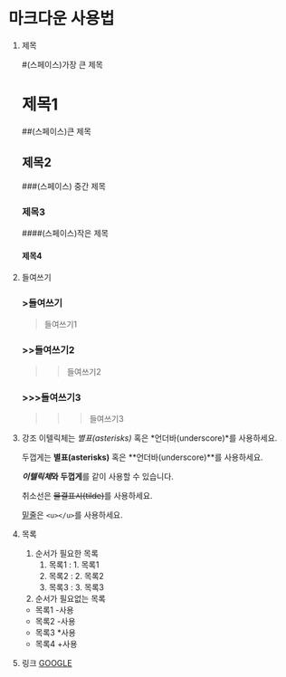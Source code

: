# 마크다운 사용법

1. 제목

   #(스페이스)가장 큰 제목

   # 제목1

   ##(스페이스)큰 제목

   ## 제목2

   ###(스페이스) 중간 제목

   ### 제목3

   ####(스페이스)작은 제목

   #### 제목4

2. 들여쓰기
   ### >들여쓰기
   > 들여쓰기1
   ### >>들여쓰기2
   > > 들여쓰기2
   ### >>>들여쓰기3
   > > > 들여쓰기3
3. 강조
   이텔릭체는 _별표(asterisks)_ 혹은 *언더바(underscore)*를 사용하세요.

   두껍게는 **별표(asterisks)** 혹은 **언더바(underscore)**를 사용하세요.

   ***이텔릭체*와 두껍게**를 같이 사용할 수 있습니다.

   취소선은 ~~물결표시(tilde)~~를 사용하세요.

   <u>밑줄</u>은 `<u></u>`를 사용하세요.

4. 목록

   1. 순서가 필요한 목록
      1. 목록1 : 1. 목록1
      2. 목록2 : 2. 목록2
      3. 목록3 : 3. 목록3
   2. 순서가 필요없는 목록

   - 목록1 -사용
   - 목록2 -사용

   * 목록3 \*사용

   - 목록4 +사용

5. 링크
   [GOOGLE](https://google.com)
